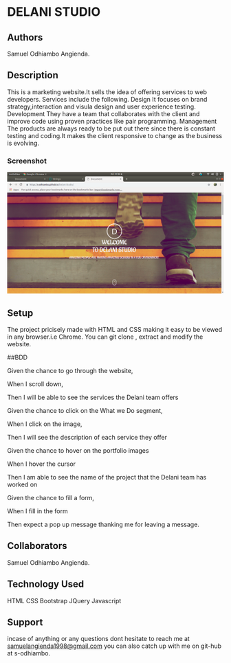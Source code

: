 # DELANI STUDIO

## Authors
Samuel Odhiambo Angienda.

## Description
This is a marketing website.It sells the idea of offering services to web developers. Services include the following.
Design
It focuses on brand strategy,interaction and visula design and user experience testing.
Development
They have a team that collaborates with the client and improve code using proven practices like pair programming.
Management
The products are always ready to be put out there since there is constant testing and coding.It makes the client responsive to change as the business is evolving.

### Screenshot 
<img src="https://github.com/s-odhiambo/Delani-Studio/blob/master/Screenshot%20from%202019-09-29%2021-30-10.png" width="1000">

## Setup
The project pricisely made with HTML and CSS making it easy to be viewed in any browser.i.e Chrome.
You can git clone , extract and modify the website.

##BDD

Given the chance to go through the website,

When I scroll down,

Then I will be able to see the services the Delani team offers

Given the chance to click on the What we Do segment,

When I click on the image,

Then I will see the description of each service they offer

Given the chance to hover on the portfolio images

When I hover the cursor

Then I am able to see the name of the project that the Delani team has worked on

Given the chance to fill a form,

When I fill in the form

Then expect a pop up message thanking me for leaving a message.

## Collaborators
Samuel Odhiambo Angienda.
  
## Technology Used
HTML
CSS
Bootstrap
JQuery
Javascript

## Support
incase of anything or any questions dont hesitate to reach me at samuelangienda1998@gmail.com
you can also catch up with me on git-hub at s-odhiambo.
